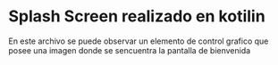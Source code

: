 # Splash Screen realizado en kotilin

<p>

En este archivo se puede observar un elemento de control grafico que posee una imagen donde se sencuentra la pantalla de bienvenida


</p>